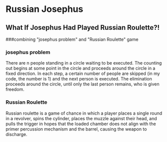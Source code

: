 # Russian Josephus
## What If Josephus Had Played Russian Roulette?!
###combining "josephus problem" and "Russian Roulette" game 

### josephus problem
There are n people standing in a circle waiting to be executed. The counting out begins at some point in the circle and proceeds around the circle in a fixed direction. In each step, a certain number of people are skipped (in my code, the number is 1) and the next person is executed. The elimination proceeds around the circle, until only the last person remains, who is given freedom.

### Russian Roulette
Russian roulette is a game of chance in which a player places a single round in a revolver, spins the cylinder, places the muzzle against their head, and pulls the trigger in hopes that the loaded chamber does not align with the primer percussion mechanism and the barrel, causing the weapon to discharge.
